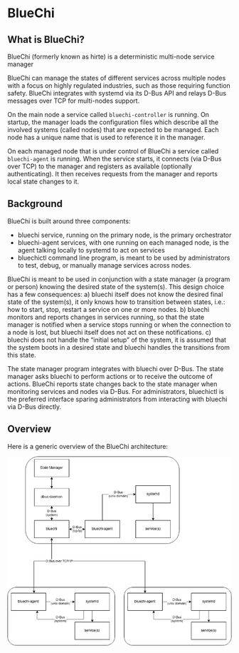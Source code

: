 # BlueChi

## What is BlueChi?

BlueChi (formerly known as hirte) is a deterministic multi-node service manager

BlueChi can manage the states of different services across multiple nodes with a
focus on highly regulated industries, such as those requiring function safety.
BlueChi integrates with systemd via its D-Bus API and relays D-Bus messages over
TCP for multi-nodes support.

On the main node a service called `bluechi-controller` is running. On startup, the manager
loads the configuration files which describe all the involved systems
(called nodes) that are expected to be managed. Each node has a
unique name that is used to reference it in the manager.

On each managed node that is under control of BlueChi a service called `bluechi-agent`
is running. When the service starts, it connects (via D-Bus over TCP) to the manager
and registers as available (optionally authenticating). It then receives requests
from the manager and reports local state changes to it.

## Background

BlueChi is built around three components:

* bluechi service, running on the primary node, is the primary orchestrator
* bluechi-agent services, with one running on each managed node, is the agent
  talking locally to systemd to act on services
* bluechictl command line program, is meant to be used by administrators to test,
  debug, or manually manage services across nodes.

BlueChi is meant to be used in conjunction with a state manager (a program or
person) knowing the desired state of the system(s). This design choice has a few
consequences: a) bluechi itself does not know the desired final state of the
system(s), it only knows how to transition between states, i.e.: how to start,
stop, restart a service on one or more nodes. b) bluechi monitors and reports
changes in services running, so that the state manager is notified when a
service stops running or when the connection to a node is lost, but bluechi itself
does not act on these notifications. c) bluechi does not handle the “initial
setup” of the system, it is assumed that the system boots in a desired state and
bluechi handles the transitions from this state.

The state manager program integrates with bluechi over D-Bus. The state manager
asks bluechi to perform actions or to receive the outcome of actions. BlueChi
reports state changes back to the state manager when monitoring services and
nodes via D-Bus. For administrators, bluechictl is the preferred interface sparing
administrators from interacting with bluechi via D-Bus directly.

## Overview

Here is a generic overview of the BlueChi architecture:

![BlueChi Architecture diagrma](img/bluechi_architecture.jpg)
